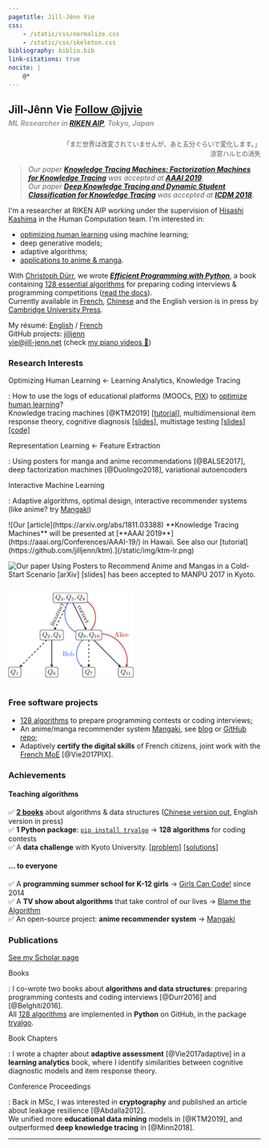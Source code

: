 ```yaml
---
pagetitle: Jill-Jênn Vie
css:
    - /static/css/normalize.css
    - /static/css/skeleton.css
bibliography: biblio.bib
link-citations: true
nocite: |
    @*
---
```

<div class="container">

## Jill-Jênn Vie <a class="twitter-follow-button" href="https://twitter.com/jjvie" data-show-count="false">Follow \@jjvie</a>
<script async src="https://platform.twitter.com/widgets.js" charset="utf-8"></script> 

##### <span style="color: #999; margin-top: -1em; display: block">ML Researcher in [RIKEN AIP](https://aip.riken.jp), Tokyo, Japan</span>

<span style="text-align: right; display: block; color: #555; font-size: 0.9em" onmouseover="this.innerHTML='“The world hasn\'t experienced alterations yet, but it will change in about five minutes.”&lt;br /&gt;&lt;em&gt;The Disparition of Haruhi Suzumiya&lt;/em&gt;'" onmouseout="this.innerHTML='「&lt;span&gt;&lt;span class=&quote;ww&quote;&gt;まだ&lt;/span&gt;&lt;span class=&quote;ww&quote;&gt;世界は&lt;/span&gt;&lt;span class=&quote;ww&quote;&gt;改変されていませんが、&lt;/span&gt;&lt;span class=&quote;ww&quote;&gt;あと&lt;/span&gt;&lt;span class=&quote;ww&quote;&gt;五&lt;/span&gt;&lt;span class=&quote;ww&quote;&gt;分&lt;/span&gt;&lt;span class=&quote;ww&quote;&gt;ぐらいで&lt;/span&gt;&lt;span class=&quote;ww&quote;&gt;変化します。&lt;/span&gt;&lt;/span&gt;」&lt;br /&gt;涼宮ハルヒの消失'">「<span><span class="ww">まだ</span><span class="ww">世界は</span><span class="ww">改変されていませんが、</span><span class="ww">あと</span><span class="ww">五</span><span class="ww">分</span><span class="ww">ぐらいで</span><span class="ww">変化します。</span></span>」<br />涼宮ハルヒの消失</span>

> *Our paper [**Knowledge Tracing Machines: Factorization Machines for Knowledge Tracing**](#ref-KTM2019) was accepted at [**AAAI 2019**](https://aaai.org/Conferences/AAAI-19/).*  
> *Our paper [**Deep Knowledge Tracing and Dynamic Student Classification for Knowledge Tracing**](#ref-Minn2018) was accepted at [**ICDM 2018**](http://icdm2018.org).*  

I'm a researcher at RIKEN AIP working under the supervision of [Hisashi Kashima](http://www.geocities.co.jp/kashi_pong/index_e.html) in the Human Computation team. I'm interested in:

- [optimizing human learning](https://humanlearn.io) using machine learning;
- deep generative models;
- adaptive algorithms;
- [applications to anime & manga](http://research.mangaki.fr/2018/07/15/ai-for-manga-and-anime/).

With [Christoph Dürr](http://www-desir.lip6.fr/~durrc/), we wrote [***Efficient Programming with Python***](http://tryalgo.org/book/), a book containing [128 essential algorithms](http://tryalgo.org/code/) for preparing coding interviews & programming competitions ([read the docs](/tryalgo/)).  
Currently available in [French](http://www.amazon.fr/gp/product/2340010055/ref=as_li_tl?ie=UTF8&camp=1642&creative=19458&creativeASIN=2340010055&linkCode=as2&tag=mangaki-21), [Chinese](https://book.douban.com/subject/30210075/) and the English version is in press by [Cambridge University Press](https://www.cambridge.org).

My résumé: [English](http://jill-jenn.net/résumé.pdf) / [French](http://jill-jenn.net/CV.pdf)  
GitHub projects: [jilljenn](https://github.com/jilljenn/)  
[vie@jill-jenn.net](mailto:vie@jill-jenn.net) (check [my piano videos 🎹](https://www.youtube.com/user/Xnihpsel))

### Research Interests

Optimizing Human Learning ← Learning Analytics, Knowledge Tracing

:   How to use the logs of educational platforms (MOOCs, [PIX](https://pix.beta.gouv.fr)) to [optimize human learning](https://humanlearn.io)?  
Knowledge tracing machines [@KTM2019] [[tutorial](https://github.com/jilljenn/ktm)], multidimensional item response theory, cognitive diagnosis [[slides]](http://jill-jenn.net/_static/slides/genma-bsi.pdf), multistage testing [[slides]](http://jill-jenn.net/_static/slides/iacat2017.pdf) [[code]](https://github.com/jilljenn/qna)

Representation Learning ← Feature Extraction

:   Using posters for manga and anime recommendations [@BALSE2017], deep factorization machines [@Duolingo2018], variational autoencoders

Interactive Machine Learning

:   Adaptive algorithms, optimal design, interactive recommender systems (like anime? try [Mangaki](https://mangaki.fr))

<div style="display: flex; flex-flow: row wrap;">
![Our [article](https://arxiv.org/abs/1811.03388) **Knowledge Tracing Machines** will be presented at [**AAAI 2019**](https://aaai.org/Conferences/AAAI-19/) in Hawaii. See also our [tutorial](https://github.com/jilljenn/ktm).](/static/img/ktm-lr.png)

![Our [paper](https://arxiv.org/abs/1709.01584) **Using Posters to Recommend Anime and Mangas in a Cold-Start Scenario** [[arXiv]](https://arxiv.org/abs/1709.01584) [[slides]](http://jill-jenn.net/slides/manpu2017.pdf) has been accepted to [**MANPU 2017**](http://manpu2017.imlab.jp) in Kyoto.](/static/img/balse.png)

![Our [article](https://rdcu.be/G30H) **Automated Test Assembly using DPPs for Handling Learner Cold-Start in Large-Scale Assessments** has been accepted in the journal [**IJAIED 2018**](https://rdcu.be/G30H).](/static/img/adaptive.png)
</div>


### Free software projects

- [128 algorithms](https://github.com/jilljenn/tryalgo) to prepare programming contests or coding interviews;
- An anime/manga recommender system [Mangaki](https://mangaki.fr/about/en), see [blog](http://research.mangaki.fr) or [GitHub repo](https://github.com/mangaki/mangaki);
- Adaptively **certify the digital skills** of French citizens, joint work with the [French MoE](https://en.wikipedia.org/wiki/Ministry_of_National_Education_(France)) [@Vie2017PIX].


### Achievements

#### Teaching algorithms

✅ [**2 books**](http://tryalgo.org/book) about algorithms & data structures ([Chinese version out](https://book.douban.com/subject/30210075/), English version in press)  
✅ **1 Python package**: [`pip install tryalgo`](https://github.com/jilljenn/tryalgo/) → **128 algorithms** for coding contests  
✅ A **data challenge** with Kyoto University. [[problem]](http://research.mangaki.fr/2017/07/18/mangaki-data-challenge-en/) [[solutions]](http://research.mangaki.fr/2017/10/08/mangaki-data-challenge-winners-en/)

#### … to everyone

✅ A **programming summer school for K-12 girls** → [Girls Can Code!](https://gcc.prologin.org) since 2014  
✅ A **TV show about algorithms** that take control of our lives → [Blame the Algorithm](http://fautealgo.fr)  
✅ An open-source project: **anime recommender system** → [Mangaki](https://github.com/mangaki/mangaki/)  


### Publications

[See my Scholar page](https://scholar.google.com/citations?hl=en&user=7oCGHIMAAAAJ)

Books

:   I co-wrote two books about **algorithms and data structures**: preparing programming contests and coding interviews [@Durr2016] and [@Belghiti2016].  
All [128 algorithms](https://github.com/jilljenn/tryalgo/) are implemented in **Python** on GitHub, in the package [tryalgo](https://pypi.python.org/pypi/tryalgo/1.2.2).

Book Chapters

:   I wrote a chapter about **adaptive assessment** [@Vie2017adaptive] in a **learning analytics** book, where I identify similarities between cognitive diagnostic models and item response theory.

Conference Proceedings

:   Back in MSc, I was interested in **cryptography** and published an article about leakage resilience [@Abdalla2012].  
We unified more **educational data mining** models in [@KTM2019], and outperformed **deep knowledge tracing** in [@Minn2018].

---
</div>